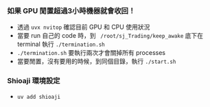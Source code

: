 ### 如果 GPU 閒置超過3小時機器就會收回！
* 透過 `uvx nvitop` 確認目前 GPU 和 CPU 使用狀況
* 當要 run 自己的 code 時，到 ` /root/sj_Trading/keep_awake` 底下在 terminal 執行 `./termination.sh`
* `./termination.sh` 要執行兩次才會關掉所有 processes
* 當要閒置，沒有要用的時候，到同個目錄，執行 `./start.sh`

### Shioaji 環境設定
* `uv add shioaji`
